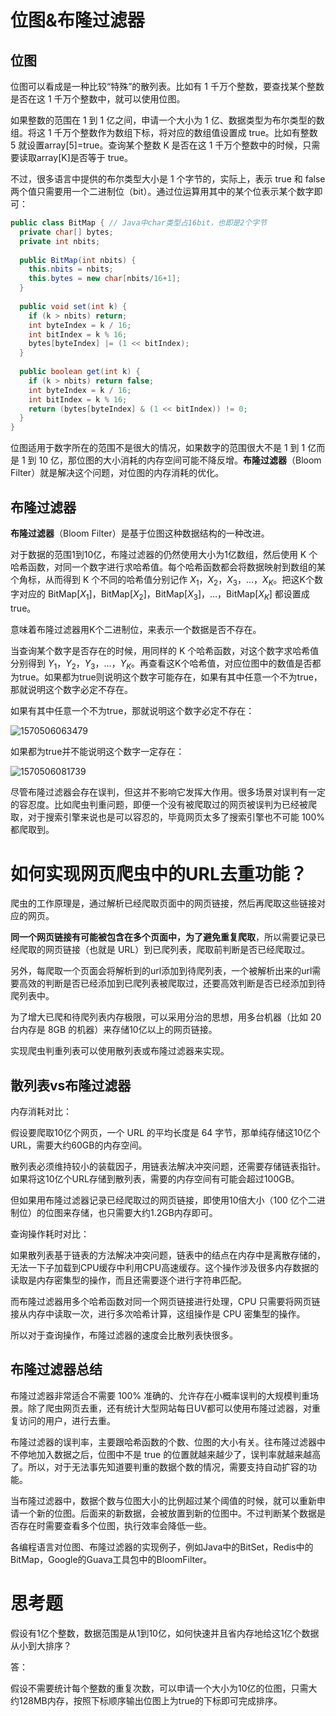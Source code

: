 # 位图&布隆过滤器

## 位图

位图可以看成是一种比较“特殊”的散列表。比如有 1 千万个整数，要查找某个整数是否在这 1 千万个整数中，就可以使用位图。

如果整数的范围在 1 到 1 亿之间，申请一个大小为 1 亿、数据类型为布尔类型的数组。将这 1 千万个整数作为数组下标，将对应的数组值设置成 true。比如有整数 5 就设置array[5]=true。查询某个整数 K 是否在这 1 千万个整数中的时候，只需要读取array[K]是否等于 true。

不过，很多语言中提供的布尔类型大小是 1 个字节的，实际上，表示 true 和 false 两个值只需要用一个二进制位（bit）。通过位运算用其中的某个位表示某个数字即可：

```java
public class BitMap { // Java中char类型占16bit，也即是2个字节
  private char[] bytes;
  private int nbits;
  
  public BitMap(int nbits) {
    this.nbits = nbits;
    this.bytes = new char[nbits/16+1];
  }
 
  public void set(int k) {
    if (k > nbits) return;
    int byteIndex = k / 16;
    int bitIndex = k % 16;
    bytes[byteIndex] |= (1 << bitIndex);
  }
 
  public boolean get(int k) {
    if (k > nbits) return false;
    int byteIndex = k / 16;
    int bitIndex = k % 16;
    return (bytes[byteIndex] & (1 << bitIndex)) != 0;
  }
}
```

位图适用于数字所在的范围不是很大的情况，如果数字的范围很大不是 1 到 1 亿而是 1 到 10 亿，那位图的大小消耗的内存空间可能不降反增。**布隆过滤器**（Bloom Filter）就是解决这个问题，对位图的内存消耗的优化。

## 布隆过滤器

**布隆过滤器**（Bloom Filter）是基于位图这种数据结构的一种改进。

对于数据的范围1到10亿，布隆过滤器的仍然使用大小为1亿数组，然后使用 K 个哈希函数，对同一个数字进行求哈希值。每个哈希函数都会将数据映射到数组的某个角标，从而得到 K 个不同的哈希值分别记作 $X_1$，$X_2$，$X_3$，…，$X_K$。把这K个数字对应的 BitMap[$X_1$]，BitMap[$X_2$]，BitMap[$X_3$]，…，BitMap[$X_K$] 都设置成 true。

意味着布隆过滤器用K个二进制位，来表示一个数据是否不存在。

当查询某个数字是否存在的时候，用同样的 K 个哈希函数，对这个数字求哈希值分别得到 $Y_1$，$Y_2$，$Y_3$，…，$Y_K$。再查看这K个哈希值，对应位图中的数值是否都为true。如果都为true则说明这个数字可能存在，如果有其中任意一个不为true，那就说明这个数字必定不存在。

如果有其中任意一个不为true，那就说明这个数字必定不存在：

![1570506063479](1570506063479.png)

如果都为true并不能说明这个数字一定存在：

![1570506081739](1570506081739.png)

尽管布隆过滤器会存在误判，但这并不影响它发挥大作用。很多场景对误判有一定的容忍度。比如爬虫判重问题，即便一个没有被爬取过的网页被误判为已经被爬取，对于搜索引擎来说也是可以容忍的，毕竟网页太多了搜索引擎也不可能 100% 都爬取到。



# 如何实现网页爬虫中的URL去重功能？

爬虫的工作原理是，通过解析已经爬取页面中的网页链接，然后再爬取这些链接对应的网页。

**同一个网页链接有可能被包含在多个页面中，为了避免重复爬取**，所以需要记录已经爬取的网页链接（也就是 URL）到已爬列表，爬取前判断是否已经爬取过。

另外，每爬取一个页面会将解析到的url添加到待爬列表，一个被解析出来的url需要高效的判断是否已经添加到已爬列表被爬取过，还要高效判断是否已经添加到待爬列表中。

为了增大已爬和待爬列表内存极限，可以采用分治的思想，用多台机器（比如 20 台内存是 8GB 的机器）来存储10亿以上的网页链接。

实现爬虫判重列表可以使用散列表或布隆过滤器来实现。

## 散列表vs布隆过滤器

内存消耗对比：

假设要爬取10亿个网页，一个 URL 的平均长度是 64 字节，那单纯存储这10亿个URL，需要大约60GB的内存空间。

散列表必须维持较小的装载因子，用链表法解决冲突问题，还需要存储链表指针。如果将这10亿个URL存储到散列表，需要的内存空间有可能会超过100GB。

但如果用布隆过滤器记录已经爬取过的网页链接，即使用10倍大小（100 亿个二进制位）的位图来存储，也只需要大约1.2GB内存即可。



查询操作耗时对比：

如果散列表基于链表的方法解决冲突问题，链表中的结点在内存中是离散存储的，无法一下子加载到CPU缓存中利用CPU高速缓存。这个操作涉及很多内存数据的读取是内存密集型的操作，而且还需要逐个进行字符串匹配。

而布隆过滤器用多个哈希函数对同一个网页链接进行处理，CPU 只需要将网页链接从内存中读取一次，进行多次哈希计算，这组操作是 CPU 密集型的操作。

所以对于查询操作，布隆过滤器的速度会比散列表快很多。

## 布隆过滤器总结

布隆过滤器非常适合不需要 100% 准确的、允许存在小概率误判的大规模判重场景。除了爬虫网页去重，还有统计大型网站每日UV都可以使用布隆过滤器，对重复访问的用户，进行去重。

布隆过滤器的误判率，主要跟哈希函数的个数、位图的大小有关。往布隆过滤器中不停地加入数据之后，位图中不是 true 的位置就越来越少了，误判率就越来越高了。所以，对于无法事先知道要判重的数据个数的情况，需要支持自动扩容的功能。

当布隆过滤器中，数据个数与位图大小的比例超过某个阈值的时候，就可以重新申请一个新的位图。后面来的新数据，会被放置到新的位图中。不过判断某个数据是否存在时需要查看多个位图，执行效率会降低一些。

各编程语言对位图、布隆过滤器的实现例子，例如Java中的BitSet，Redis中的BitMap，Google的Guava工具包中的BloomFilter。

# 思考题

假设有1亿个整数，数据范围是从1到10亿，如何快速并且省内存地给这1亿个数据从小到大排序？

答：

假设不需要统计每个整数的重复次数，可以申请一个大小为10亿的位图，只需大约128MB内存，按照下标顺序输出位图上为true的下标即可完成排序。



